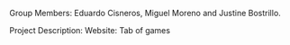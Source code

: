 Group Members: Eduardo Cisneros, Miguel Moreno and Justine Bostrillo.

Project Description: Website: Tab of games